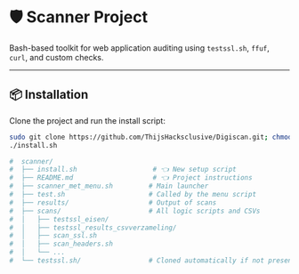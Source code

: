 # 🛡️ Scanner Project

Bash-based toolkit for web application auditing using `testssl.sh`, `ffuf`, `curl`, and custom checks.

---

## 📦 Installation

Clone the project and run the install script:

```bash
sudo git clone https://github.com/ThijsHacksclusive/Digiscan.git; chmod -R +x Digiscan/; cd Digiscan; cd scanner; chmod +x ttab; sudo mv ttab / usr/local/bin/
./install.sh

#  scanner/
#  ├── install.sh                   # 👈 New setup script
#  ├── README.md                    # 👈 Project instructions
#  ├── scanner_met_menu.sh         # Main launcher
#  ├── test.sh                     # Called by the menu script
#  ├── results/                    # Output of scans
#  ├── scans/                      # All logic scripts and CSVs
#  │   ├── testssl_eisen/
#  │   ├── testssl_results_csvverzameling/
#  │   ├── scan_ssl.sh
#  │   ├── scan_headers.sh
#  │   └── ...
#  └── testssl.sh/                 # Cloned automatically if not present
